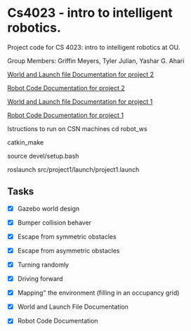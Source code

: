 # Cs4023 - intro to intelligent robotics.
Project code for CS 4023: intro to intelligent robotics at OU.

Group Members: Griffin Meyers, Tyler Julian, Yashar G. Ahari

[World and Launch file Documentation for project 2](https://docs.google.com/document/d/1AL0kA7Uu-11LSPjjIP-D6XwD_32g5IPbwYkT6CpIs40/edit?usp=sharing)

[Robot Code Documentation for project 2](https://docs.google.com/document/d/1JoCypJMNU3raLMg25Htt_5DdtlTkTQWPM4GLSbWL6JE/edit?usp=sharing)

[World and Launch file Documentation for project 1](https://docs.google.com/document/d/1AL0kA7Uu-11LSPjjIP-D6XwD_32g5IPbwYkT6CpIs40/edit?usp=sharing)

[Robot Code Documentation for project 1](https://docs.google.com/document/d/119SaA8ffjNmmmlPRpur-L73ITs12jGSCzAXk7BLj3AY/edit?usp=sharing)

Istructions to run on CSN machines
cd robot_ws

catkin_make

source devel/setup.bash

roslaunch src/project1/launch/project1.launch


## Tasks 
- [x] Gazebo world design
- [x] Bumper collision behaver 
- [x] Escape from symmetric obstacles 
- [x] Escape from asymmetric obstacles
- [x] Turning randomly 
- [x] Driving forward
- [x] Mapping" the environment (filling in an occupancy grid)
- [x] World and Launch File Documentation
- [x] Robot Code Documentation



